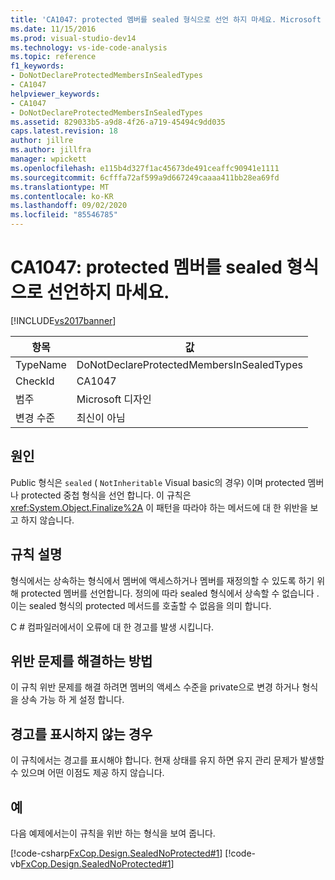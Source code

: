 ```yaml
---
title: 'CA1047: protected 멤버를 sealed 형식으로 선언 하지 마세요. Microsoft Docs'
ms.date: 11/15/2016
ms.prod: visual-studio-dev14
ms.technology: vs-ide-code-analysis
ms.topic: reference
f1_keywords:
- DoNotDeclareProtectedMembersInSealedTypes
- CA1047
helpviewer_keywords:
- CA1047
- DoNotDeclareProtectedMembersInSealedTypes
ms.assetid: 829033b5-a9d8-4f26-a719-45494c9dd035
caps.latest.revision: 18
author: jillre
ms.author: jillfra
manager: wpickett
ms.openlocfilehash: e115b4d327f1ac45673de491ceaffc90941e1111
ms.sourcegitcommit: 6cfffa72af599a9d667249caaaa411bb28ea69fd
ms.translationtype: MT
ms.contentlocale: ko-KR
ms.lasthandoff: 09/02/2020
ms.locfileid: "85546785"
---
```

# <a name="ca1047-do-not-declare-protected-members-in-sealed-types"></a>CA1047: protected 멤버를 sealed 형식으로 선언하지 마세요.
[!INCLUDE[vs2017banner](../includes/vs2017banner.md)]

|항목|값|
|-|-|
|TypeName|DoNotDeclareProtectedMembersInSealedTypes|
|CheckId|CA1047|
|범주|Microsoft 디자인|
|변경 수준|최신이 아님|

## <a name="cause"></a>원인
 Public 형식은 `sealed` ( `NotInheritable` Visual basic의 경우) 이며 protected 멤버나 protected 중첩 형식을 선언 합니다. 이 규칙은 <xref:System.Object.Finalize%2A> 이 패턴을 따라야 하는 메서드에 대 한 위반을 보고 하지 않습니다.

## <a name="rule-description"></a>규칙 설명
 형식에서는 상속하는 형식에서 멤버에 액세스하거나 멤버를 재정의할 수 있도록 하기 위해 protected 멤버를 선언합니다. 정의에 따라 sealed 형식에서 상속할 수 없습니다 .이는 sealed 형식의 protected 메서드를 호출할 수 없음을 의미 합니다.

 C # 컴파일러에서이 오류에 대 한 경고를 발생 시킵니다.

## <a name="how-to-fix-violations"></a>위반 문제를 해결하는 방법
 이 규칙 위반 문제를 해결 하려면 멤버의 액세스 수준을 private으로 변경 하거나 형식을 상속 가능 하 게 설정 합니다.

## <a name="when-to-suppress-warnings"></a>경고를 표시하지 않는 경우
 이 규칙에서는 경고를 표시해야 합니다. 현재 상태를 유지 하면 유지 관리 문제가 발생할 수 있으며 어떤 이점도 제공 하지 않습니다.

## <a name="example"></a>예
 다음 예제에서는이 규칙을 위반 하는 형식을 보여 줍니다.

 [!code-csharp[FxCop.Design.SealedNoProtected#1](../snippets/csharp/VS_Snippets_CodeAnalysis/FxCop.Design.SealedNoProtected/cs/FxCop.Design.SealedNoProtected.cs#1)]
 [!code-vb[FxCop.Design.SealedNoProtected#1](../snippets/visualbasic/VS_Snippets_CodeAnalysis/FxCop.Design.SealedNoProtected/vb/FxCop.Design.SealedNoProtected.vb#1)]
